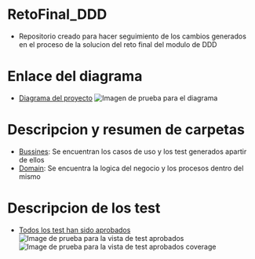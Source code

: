 # RetoFinal_DDD
- Repositorio creado para hacer seguimiento de los cambios generados en el proceso de la solucion del reto final del modulo de DDD

# Enlace del diagrama

- [Diagrama del proyecto](https://drive.google.com/file/d/1oHiMYhR6F1S-KFM3DQzodQVo6dkyyO12/view?usp=sharing)
![Imagen de prueba para el diagrama](https://github.com/seb4stian69/RetoFinal_DDD/blob/main/images/Diagrama.png)

# Descripcion y resumen de carpetas
- [Bussines](https://github.com/seb4stian69/RetoFinal_DDD/tree/main/Bussines): Se encuentran los casos de uso y los test generados apartir de ellos
- [Domain](https://github.com/seb4stian69/RetoFinal_DDD/tree/main/Domain): Se encuentra la logica del negocio y los procesos dentro del mismo

# Descripcion de los test

- [Todos los test han sido aprobados](https://github.com/seb4stian69/RetoFinal_DDD/tree/main/Bussines/src/test/java)
![Image de prueba para la vista de test aprobados](https://github.com/seb4stian69/RetoFinal_DDD/blob/main/images/TestAprobados.jpeg)
![Image de prueba para la vista de test aprobados __coverage__ ](https://github.com/seb4stian69/RetoFinal_DDD/blob/main/images/TestCoverage.jpeg)
